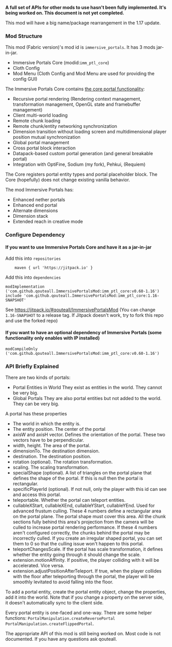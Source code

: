 **A full set of APIs for other mods to use hasn't been fully implemented. It's being worked on. This document is not yet completed.**

This mod will have a big name/package rearrangement in the 1.17 update.

### Mod Structure
This mod (Fabric version)'s mod id is `immersive_portals`. It has 3 mods jar-in-jar.
* Immersive Portals Core (modid:`imm_ptl_core`)
* Cloth Config
* Mod Menu
(Cloth Config and Mod Menu are used for providing the config GUI)

The Immersive Portals Core contains [the core portal functionality](https://github.com/qouteall/ImmersivePortalsMod/wiki/Implementation-Details):
* Recursive portal rendering (Rendering context management, transformation management, OpenGL state and framebuffer management)
* Client multi-world loading
* Remote chunk loading
* Remote chunk/entity networking synchronization
* Dimension transition without loading screen and multidimensional player position mutual synchronization
* Global portal management
* Cross portal block interaction
* Datapack-based custom portal generation (and general breakable portal)
* Integration with OptiFine, Sodium (my fork), Pehkui, (Requiem)

The Core registers portal entity types and portal placeholder block.
The Core (hopefully) does not change existing vanilla behavior.

The mod Immersive Portals has:
* Enhanced nether portals
* Enhanced end portal
* Alternate dimensions
* Dimension stack
* Extended reach in creative mode

### Configure Dependency
#### If you want to use Immersive Portals Core and have it as a jar-in-jar

Add this into `repositories`
```
	maven { url 'https://jitpack.io' }
```
Add this into `dependencies`

```
modImplementation ('com.github.qouteall.ImmersivePortalsMod:imm_ptl_core:v0.60-1.16')
include 'com.github.qouteall.ImmersivePortalsMod:imm_ptl_core:1.16-SNAPSHOT'
```
See https://jitpack.io/#qouteall/ImmersivePortalsMod
(You can change `1.16-SNAPSHOT` to a release tag. If Jitpack doesn't work, try to fork this repo and use the forked repo)

#### If you want to have an optional dependency of Immersive Portals (some functionality only enables with IP installed)
```
modCompileOnly ('com.github.qouteall.ImmersivePortalsMod:imm_ptl_core:v0.60-1.16')
```

### API Briefly Explained

There are two kinds of portals:
* Portal Entities in World
They exist as entities in the world. They cannot be very big.
* Global Portals
They are also portal entities but not added to the world. They can be very big.

A portal has these properties
* The world in which the entity is.
* The entity position. The center of the portal
* axisW and axisH vector. Defines the orientation of the portal. These two vectors have to be perpendicular.
* width, height. The area of the portal.
* dimensionTo. The destination dimension.
* destination. The destination position.
* rotation (optional). The rotation transformation.
* scaling. The scaling transformation.
* specialShape (optional). A list of triangles on the portal plane that defines the shape of the portal. If this is null then the portal is rectangular.
* specificPlayerId (optional). If not null, only the player with this id can see and access this portal.
* teleportable. Whether the portal can teleport entities.
* cullableXStart, cullableXEnd, cullableYStart, cullableYEnd. Used for advanced frustum culling. These 4 numbers define a rectangular area on the portal plane. The portal shape must cover this area. All the chunk sections fully behind this area's projection from the camera will be culled to increase portal rendering performance. If these 4 numbers aren't configured correctly, the chunks behind the portal may be incorrectly culled. If you create an irregular shaped portal, you can set them to 0 so that the culling issue won't happen to this portal.
* teleportChangesScale. If the portal has scale transformation, it defines whether the entity going through it should change the scale.
* extension.motionAffinity. If positive, the player colliding with it will be accelerated. Vice versa.
* extension.adjustPositionAfterTeleport. If true, when the player collides with the floor after teleporting through the portal, the player will be smoothly levitated to avoid falling into the floor.

To add a portal entity, create the portal entity object, change the properties, add it into the world. Note that if you change a property on the server side, it doesn't automatically sync to the client side.

Every portal entity is one-faced and one-way. There are some helper functions: `PortalManipulation.createReversePortal` `PortalManipulation.createFlippedPortal`.

The appropriate API of this mod is still being worked on. Most code is not documented. If you have any questions ask qouteall.